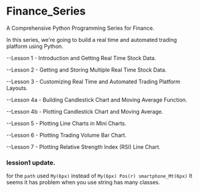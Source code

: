 # Finance_Series
 A Comprehensive Python Programming Series for Finance.
 
In this series, we're going to build a real time and automated trading platform using Python. 

--Lesson 1 - Introduction and Getting Real Time Stock Data.

--Lesson 2 - Getting and Storing Multiple Real Time Stock Data.

--Lesson 3 - Customizing Real Time and Automated Trading Platform Layouts. 

--Lesson 4a - Building Candlestick Chart and Moving Average Function.

--Lesson 4b - Plotting Candlestick Chart and Moving Average. 

--Lesson 5 - Plotting Line Charts in Mini Charts.

--Lesson 6 - Plotting Trading Volume Bar Chart.

--Lesson 7 - Plotting Relative Strength Index (RSI) Line Chart.


### lession1 update.
for the `path` used   `My(6px)` instead of `My(6px) Pos(r) smartphone_Mt(6px)` It seems it has problem when you use string has many classes. 


